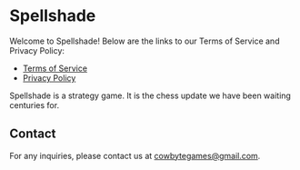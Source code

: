 # Spellshade

Welcome to Spellshade! Below are the links to our Terms of Service and Privacy Policy:

- [Terms of Service](./terms_of_service.md)
- [Privacy Policy](./privacy_policy.md)

Spellshade is a strategy game. It is the chess update we have been waiting centuries for.


## Contact

For any inquiries, please contact us at cowbytegames@gmail.com.
